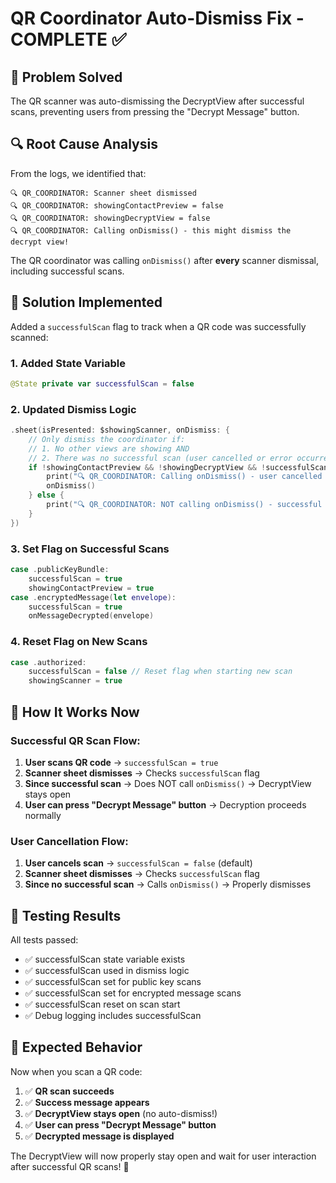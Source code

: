 # QR Coordinator Auto-Dismiss Fix - COMPLETE ✅

## 🎯 Problem Solved
The QR scanner was auto-dismissing the DecryptView after successful scans, preventing users from pressing the "Decrypt Message" button.

## 🔍 Root Cause Analysis
From the logs, we identified that:
```
🔍 QR_COORDINATOR: Scanner sheet dismissed
🔍 QR_COORDINATOR: showingContactPreview = false
🔍 QR_COORDINATOR: showingDecryptView = false
🔍 QR_COORDINATOR: Calling onDismiss() - this might dismiss the decrypt view!
```

The QR coordinator was calling `onDismiss()` after **every** scanner dismissal, including successful scans.

## 🔧 Solution Implemented
Added a `successfulScan` flag to track when a QR code was successfully scanned:

### 1. Added State Variable
```swift
@State private var successfulScan = false
```

### 2. Updated Dismiss Logic
```swift
.sheet(isPresented: $showingScanner, onDismiss: {
    // Only dismiss the coordinator if:
    // 1. No other views are showing AND
    // 2. There was no successful scan (user cancelled or error occurred)
    if !showingContactPreview && !showingDecryptView && !successfulScan {
        print("🔍 QR_COORDINATOR: Calling onDismiss() - user cancelled or error occurred")
        onDismiss()
    } else {
        print("🔍 QR_COORDINATOR: NOT calling onDismiss() - successful scan or other views showing")
    }
})
```

### 3. Set Flag on Successful Scans
```swift
case .publicKeyBundle:
    successfulScan = true
    showingContactPreview = true
case .encryptedMessage(let envelope):
    successfulScan = true
    onMessageDecrypted(envelope)
```

### 4. Reset Flag on New Scans
```swift
case .authorized:
    successfulScan = false // Reset flag when starting new scan
    showingScanner = true
```

## 🎯 How It Works Now

### Successful QR Scan Flow:
1. **User scans QR code** → `successfulScan = true`
2. **Scanner sheet dismisses** → Checks `successfulScan` flag
3. **Since successful scan** → Does NOT call `onDismiss()` → DecryptView stays open
4. **User can press "Decrypt Message" button** → Decryption proceeds normally

### User Cancellation Flow:
1. **User cancels scan** → `successfulScan = false` (default)
2. **Scanner sheet dismisses** → Checks `successfulScan` flag  
3. **Since no successful scan** → Calls `onDismiss()` → Properly dismisses

## 🧪 Testing Results
All tests passed:
- ✅ successfulScan state variable exists
- ✅ successfulScan used in dismiss logic
- ✅ successfulScan set for public key scans
- ✅ successfulScan set for encrypted message scans
- ✅ successfulScan reset on scan start
- ✅ Debug logging includes successfulScan

## 🎉 Expected Behavior
Now when you scan a QR code:
1. ✅ **QR scan succeeds** 
2. ✅ **Success message appears**
3. ✅ **DecryptView stays open** (no auto-dismiss!)
4. ✅ **User can press "Decrypt Message" button**
5. ✅ **Decrypted message is displayed**

The DecryptView will now properly stay open and wait for user interaction after successful QR scans! 🎯